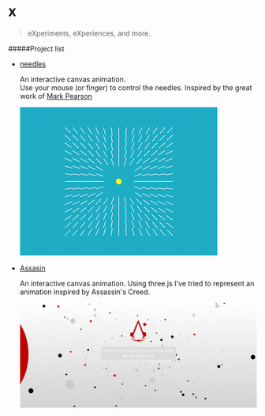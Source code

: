 # x

> eXperiments, eXperiences, and more.


#####Project list

- [needles](http://cyrilf.github.io/x/needles/)

  An interactive canvas animation.  
  Use your mouse (or finger) to control the  needles. Inspired by the great work of [Mark Pearson](https://dribbble.com/shots/1780193-Dots-16-0)
  
  ![](https://raw.githubusercontent.com/cyrilf/x/gh-pages/needles/animation.gif)

- [Assasin](http://cyrilf.github.io/x/assassin/)

  An interactive canvas animation.
  Using three.js I've tried to represent an animation inspired by Assassin's Creed.
  
  ![](https://raw.githubusercontent.com/cyrilf/x/gh-pages/assassin/screenshot.png)

